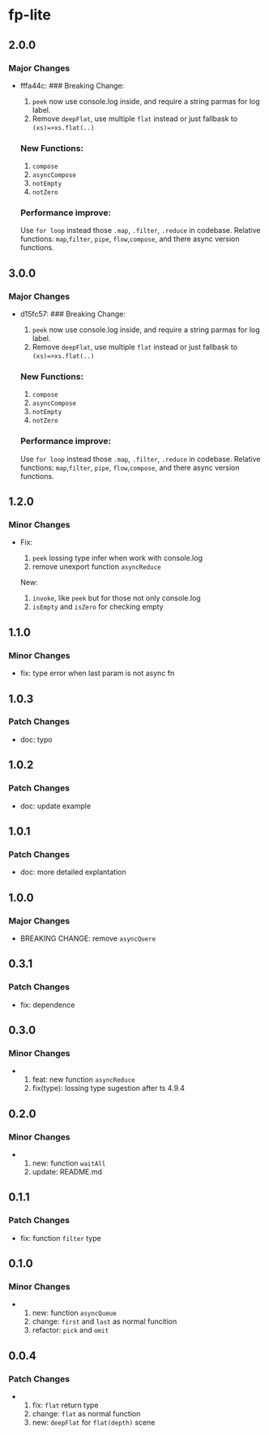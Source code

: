 # fp-lite

## 2.0.0

### Major Changes

- fffa44c: ### Breaking Change:

  1. `peek` now use console.log inside, and require a string parmas for log label.
  2. Remove `deepFlat`, use multiple `flat` instead or just fallbask to `(xs)=>xs.flat(..)`

  ### New Functions:

  1. `compose`
  1. `asyncCompose`
  1. `notEmpty`
  1. `notZero`

  ### Performance improve:

  Use `for loop` instead those `.map`, `.filter`, `.reduce` in codebase.
  Relative functions: `map`,`filter`, `pipe`, `flow`,`compose`, and there async version functions.

## 3.0.0

### Major Changes

- d15fc57: ### Breaking Change:

  1. `peek` now use console.log inside, and require a string parmas for log label.
  2. Remove `deepFlat`, use multiple `flat` instead or just fallbask to `(xs)=>xs.flat(..)`

  ### New Functions:

  1. `compose`
  1. `asyncCompose`
  1. `notEmpty`
  1. `notZero`

  ### Performance improve:

  Use `for loop` instead those `.map`, `.filter`, `.reduce` in codebase.
  Relative functions: `map`,`filter`, `pipe`, `flow`,`compose`, and there async version functions.

## 1.2.0

### Minor Changes

- Fix:

  1. `peek` lossing type infer when work with console.log
  2. remove unexport function `asyncReduce`

  New:

  1. `invoke`, like `peek` but for those not only console.log
  2. `isEmpty` and `isZero` for checking empty

## 1.1.0

### Minor Changes

- fix: type error when last param is not async fn

## 1.0.3

### Patch Changes

- doc: typo

## 1.0.2

### Patch Changes

- doc: update example

## 1.0.1

### Patch Changes

- doc: more detailed explantation

## 1.0.0

### Major Changes

- BREAKING CHANGE: remove `asyncQuere`

## 0.3.1

### Patch Changes

- fix: dependence

## 0.3.0

### Minor Changes

- 1. feat: new function `asyncReduce`
  2. fix(type): lossing type sugestion after ts 4.9.4

## 0.2.0

### Minor Changes

- 1. new: function `waitAll`
  2. update: README.md

## 0.1.1

### Patch Changes

- fix: function `filter` type

## 0.1.0

### Minor Changes

- 1. new: function `asyncQueue`
  2. change: `first` and `last` as normal funcition
  3. refactor: `pick` and `omit`

## 0.0.4

### Patch Changes

- 1. fix: `flat` return type
  2. change: `flat` as normal function
  3. new: `deepFlat` for `flat(depth)` scene
